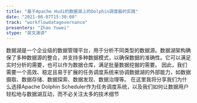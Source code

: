 ```yaml
---
title: "基于Apache Hudi的数据湖上的Dolphin调度器的实践"
date: "2021-08-07T15:30:00" 
track: "workflowdatagovernance"
presenters: "Zhao Yuwei"
stype: "英文演讲"
---
```

数据湖是一个企业级的数据管理平台，用于分析不同类型的数据源。数据湖架构确保了多种数据源的整合，并支持多种数据模式，以确保数据的准确性。它可以满足实时分析的需要，也可以作为数据仓库，满足批量数据挖掘的需要。
  因此，我们需要一个高效、稳定且易于扩展的任务调度系统来协调数据湖的外部能力，如数据摄取、数据存储、数据探索、数据发现、数据治理等。
  在这里我将分享我们为什么选择Apache Dolphin Scheduler作为任务调度系统，以及我们如何让数据用户轻松地与数据湖互动，而不必关注太多的技术细节